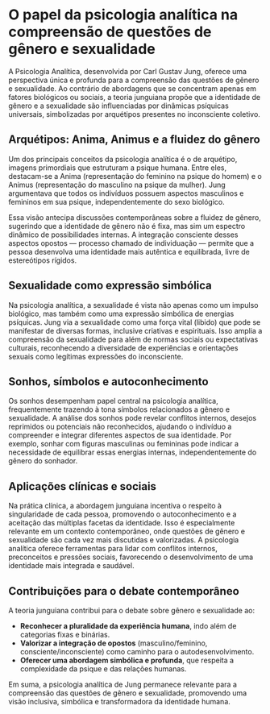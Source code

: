 
# O papel da psicologia analítica na compreensão de questões de gênero e sexualidade

A Psicologia Analítica, desenvolvida por Carl Gustav Jung, oferece uma perspectiva única e profunda para a compreensão das questões de gênero e sexualidade. Ao contrário de abordagens que se concentram apenas em fatores biológicos ou sociais, a teoria junguiana propõe que a identidade de gênero e a sexualidade são influenciadas por dinâmicas psíquicas universais, simbolizadas por arquétipos presentes no inconsciente coletivo.

## Arquétipos: Anima, Animus e a fluidez do gênero

Um dos principais conceitos da psicologia analítica é o de arquétipo, imagens primordiais que estruturam a psique humana. Entre eles, destacam-se a Anima (representação do feminino na psique do homem) e o Animus (representação do masculino na psique da mulher). Jung argumentava que todos os indivíduos possuem aspectos masculinos e femininos em sua psique, independentemente do sexo biológico.

Essa visão antecipa discussões contemporâneas sobre a fluidez de gênero, sugerindo que a identidade de gênero não é fixa, mas sim um espectro dinâmico de possibilidades internas. A integração consciente desses aspectos opostos — processo chamado de individuação — permite que a pessoa desenvolva uma identidade mais autêntica e equilibrada, livre de estereótipos rígidos.

## Sexualidade como expressão simbólica

Na psicologia analítica, a sexualidade é vista não apenas como um impulso biológico, mas também como uma expressão simbólica de energias psíquicas. Jung via a sexualidade como uma força vital (libido) que pode se manifestar de diversas formas, inclusive criativas e espirituais. Isso amplia a compreensão da sexualidade para além de normas sociais ou expectativas culturais, reconhecendo a diversidade de experiências e orientações sexuais como legítimas expressões do inconsciente.

## Sonhos, símbolos e autoconhecimento

Os sonhos desempenham papel central na psicologia analítica, frequentemente trazendo à tona símbolos relacionados a gênero e sexualidade. A análise dos sonhos pode revelar conflitos internos, desejos reprimidos ou potenciais não reconhecidos, ajudando o indivíduo a compreender e integrar diferentes aspectos de sua identidade. Por exemplo, sonhar com figuras masculinas ou femininas pode indicar a necessidade de equilibrar essas energias internas, independentemente do gênero do sonhador.

## Aplicações clínicas e sociais

Na prática clínica, a abordagem junguiana incentiva o respeito à singularidade de cada pessoa, promovendo o autoconhecimento e a aceitação das múltiplas facetas da identidade. Isso é especialmente relevante em um contexto contemporâneo, onde questões de gênero e sexualidade são cada vez mais discutidas e valorizadas. A psicologia analítica oferece ferramentas para lidar com conflitos internos, preconceitos e pressões sociais, favorecendo o desenvolvimento de uma identidade mais integrada e saudável.

## Contribuições para o debate contemporâneo

A teoria junguiana contribui para o debate sobre gênero e sexualidade ao:

- **Reconhecer a pluralidade da experiência humana**, indo além de categorias fixas e binárias.
- **Valorizar a integração de opostos** (masculino/feminino, consciente/inconsciente) como caminho para o autodesenvolvimento.
- **Oferecer uma abordagem simbólica e profunda**, que respeita a complexidade da psique e das relações humanas.

Em suma, a psicologia analítica de Jung permanece relevante para a compreensão das questões de gênero e sexualidade, promovendo uma visão inclusiva, simbólica e transformadora da identidade humana.
```
